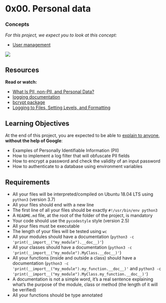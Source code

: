 # 0x00. Personal data

### Concepts

_For this project, we expect you to look at this concept:_

*   [User management](https://intranet.alxswe.com/concepts/558)

![](https://s3.amazonaws.com/alx-intranet.hbtn.io/uploads/medias/2019/12/5c48d4f6d4dd8081eb48.png?X-Amz-Algorithm=AWS4-HMAC-SHA256&X-Amz-Credential=AKIARDDGGGOUSBVO6H7D%2F20230524%2Fus-east-1%2Fs3%2Faws4_request&X-Amz-Date=20230524T204819Z&X-Amz-Expires=86400&X-Amz-SignedHeaders=host&X-Amz-Signature=8791d619419a57fd58da7cea9074c19d321193d0187f970fc2c3878f0d8319ba)

Resources
---------

**Read or watch:**

*   [What Is PII, non-PII, and Personal Data?](https://intranet.alxswe.com/rltoken/jf71oYqiETchcVhPzQVnyg "What Is PII, non-PII, and Personal Data?")
*   [logging documentation](https://intranet.alxswe.com/rltoken/W2JiHD6cbJY1scJORyLqnw "logging documentation")
*   [bcrypt package](https://intranet.alxswe.com/rltoken/41oaQXfzwnF1i-wT8W0vHw "bcrypt package")
*   [Logging to Files, Setting Levels, and Formatting](https://intranet.alxswe.com/rltoken/XCpI9uvguxlTCsAeRCW6SA "Logging to Files, Setting Levels, and Formatting")

Learning Objectives
-------------------

At the end of this project, you are expected to be able to [explain to anyone](https://intranet.alxswe.com/rltoken/yiowzem5NkzxawDmImXy8Q "explain to anyone"), **without the help of Google**:

*   Examples of Personally Identifiable Information (PII)
*   How to implement a log filter that will obfuscate PII fields
*   How to encrypt a password and check the validity of an input password
*   How to authenticate to a database using environment variables

Requirements
------------

*   All your files will be interpreted/compiled on Ubuntu 18.04 LTS using `python3` (version 3.7)
*   All your files should end with a new line
*   The first line of all your files should be exactly `#!/usr/bin/env python3`
*   A `README.md` file, at the root of the folder of the project, is mandatory
*   Your code should use the `pycodestyle` style (version 2.5)
*   All your files must be executable
*   The length of your files will be tested using `wc`
*   All your modules should have a documentation (`python3 -c 'print(__import__("my_module").__doc__)'`)
*   All your classes should have a documentation (`python3 -c 'print(__import__("my_module").MyClass.__doc__)'`)
*   All your functions (inside and outside a class) should have a documentation (`python3 -c 'print(__import__("my_module").my_function.__doc__)'` and `python3 -c 'print(__import__("my_module").MyClass.my_function.__doc__)'`)
*   A documentation is not a simple word, it’s a real sentence explaining what’s the purpose of the module, class or method (the length of it will be verified)
*   All your functions should be type annotated
